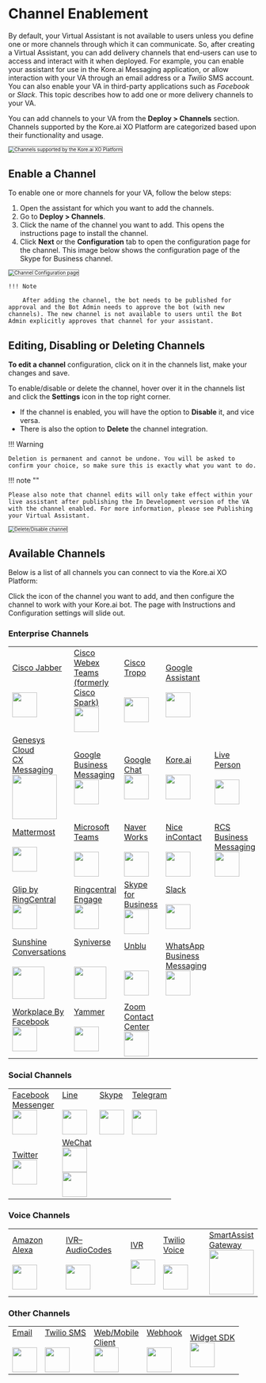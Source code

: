 # Channel Enablement


By default, your Virtual Assistant is not available to users unless you define one or more channels through which it can communicate. So, after creating a Virtual Assistant, you can add delivery channels that end-users can use to access and interact with it when deployed. For example, you can enable your assistant for use in the Kore.ai Messaging application, or allow interaction with your VA through an email address or a _Twilio_ SMS account. You can also enable your VA in third-party applications such as _Facebook_ or _Slack_. This topic describes how to add one or more delivery channels to your VA.

You can add channels to your VA from the **Deploy > Channels** section. Channels supported by the Kore.ai XO Platform are categorized based upon their functionality and usage.

<img src="../images/channel-enablement-img1-channels-list.png" alt="Channels supported by the Kore.ai XO Platform" title="Channels supported by the Kore.ai XO Platform" style="border: 1px solid gray; zoom:70%;">


## Enable a Channel

To enable one or more channels for your VA, follow the below steps:

1. Open the assistant for which you want to add the channels.
2. Go to **Deploy > Channels**.
3. Click the name of the channel you want to add. This opens the instructions page to install the channel.
4. Click **Next** or the **Configuration** tab to open the configuration page for the channel. This image below shows the configuration page of the Skype for Business channel.  
<img src="../images/channel-enablement-img2-instructions.png" alt="Channel Configuration page" title="Channel Configuration page" style="border: 1px solid gray; zoom:70%;">

    !!! Note
   
        After adding the channel, the bot needs to be published for approval and the Bot Admin needs to approve the bot (with new channels). The new channel is not available to users until the Bot Admin explicitly approves that channel for your assistant.


## Editing, Disabling or Deleting Channels

**To edit a channel** configuration, click on it in the channels list, make your changes and save.

To enable/disable or delete the channel, hover over it in the channels list and click the **Settings** icon in the top right corner.

* If the channel is enabled, you will have the option to **Disable** it, and vice versa.
* There is also the option to **Delete** the channel integration.

!!! Warning

    Deletion is permanent and cannot be undone. You will be asked to confirm your choice, so make sure this is exactly what you want to do.


!!! note ""

    Please also note that channel edits will only take effect within your live assistant after publishing the In Development version of the VA with the channel enabled. For more information, please see Publishing your Virtual Assistant.

<img src="../images/channel-enablement-img3-delete-disable-channel.png" alt="Delete/Disable channel" title="Delete/Disable channel" style="border: 1px solid gray; zoom:70%;">


## Available Channels

Below is a list of all channels you can connect to via the Kore.ai XO Platform:

Click the icon of the channel you want to add, and then configure the channel to work with your Kore.ai bot. The page with Instructions and Configuration settings will slide out.

### Enterprise Channels

<table>
  
  <tr>
   <td><a href="../add-cisco-jabber-channel" target="_blank">Cisco Jabber</a>
   <br><br><br>
   <a href="../add-cisco-jabber-channel" target="_blank"><img src="../images/logo1-jabber.png" width="50"></a>
   </td>


   <td><a href="../add-cisco-channel" target="_blank">Cisco Webex<br>Teams<br>(formerly<br>Cisco Spark)</a>
   <br>
   <a href="../add-cisco-channel" target="_blank"><img src="../images/logo2-cisco-webex-teams.png" width="50"></a>
   </td>


   <td><a href="../add-cisco-tropo-channel" target="_blank">Cisco Tropo</a>
   <br><br><br>
   <a href="../add-cisco-tropo-channel" target="_blank"><img src="../images/logo3-tropo.png" width="50"></a>
   </td>


   <td><a href="../add-google-assistant-channel" target="_blank">Google<br>Assistant</a>
   <br><br>
   <a href="../add-google-assistant-channel" target="_blank"><img src="../images/logo4-google-assistant.png" width="50"></a>
   </td>
   <td>
   </td>
  </tr>

  <tr>
   <td><a href="../add-genesys-chat-channel" target="_blank">Genesys Cloud<br>CX Messaging</a>
   <br>
   <a href="../add-genesys-chat-channel" target="_blank"><img src="../images/logo5-genesys-chat-new-logo.png" width="90"></a>
   </td>


   <td><a href="../add-google-business-messaging-channel" target="_blank">Google Business<br>Messaging</a>
   <br>
   <a href="../add-google-business-messaging-channel" target="_blank"><img src="../images/logo6-gbm.png" width="50"></a>
   </td>


   <td><a href="../add-google-chat" target="_blank">Google<br>Chat</a>
   <br>  
   <a href="../add-google-chat" target="_blank"><img src="../images/logo7-google-chat.png" width="50"></a>
   </td>


   <td><a href="../add-kore-channel" target="_blank">Kore.ai</a>
   <br><br>  
   <a href="../add-kore-channel" target="_blank"><img src="../images/logo8-kore-ai.png" width="50"></a>
   </td>


   <td><a href="../add-live-person-channel" target="_blank">Live Person</a>
   <br><br>  
   <a href="../add-live-person-channel" target="_blank"><img src="../images/logo9-live-person.png" width="50"></a>
   </td>
  </tr>

  <tr>
   <td><a href="../add-mattermost-channel" target="_blank">Mattermost</a>
   <br><br> 
   <a href="../add-mattermost-channel" target="_blank"><img src="../images/logo10-mattermost.png" width="50"></a>
   </td>


   <td><a href="../add-microsoft-teams-channel" target="_blank">Microsoft Teams</a>
   <br><br>  
   <a href="../add-microsoft-teams-channel" target="_blank"><img src="../images/logo11-ms-teams.png" width="50"></a>
   </td>


   <td><a href="../add-naver-works-channel" target="_blank">Naver Works</a>
   <br><br>
   <a href="../add-naver-works-channel" target="_blank"><img src="../images/logo12-naver.png" width="50"></a>
   </td>


   <td><a href="../add-nice-incontact-channel" target="_blank">Nice inContact</a>
   <br><br>
   <a href="../add-nice-incontact-channel" target="_blank"><img src="../images/logo13-nice.png" width="50"></a>
   </td>


   <td><a href="../add-google-rcs-channel" target="_blank">RCS Business<br>Messaging</a>
   <br>
   <a href="../add-google-rcs-channel" target="_blank"><img src="../images/logo14-rcs.png" width="50"></a>
   </td>
  </tr>

  <tr>
   <td><a href="../add-ringcentral-glip-channel" target="_blank">Glip by<br>RingCentral</a>
   <br>
   <a href="../add-ringcentral-glip-channel" target="_blank"><img src="../images/logo15-glip.png" width="50"></a>
   </td>


   <td><a href="../add-ringcentral-engage-channel" target="_blank">Ringcentral<br>Engage</a>
   <br>
   <a href="../add-ringcentral-engage-channel" target="_blank"><img src="../images/logo16-ring-central.png" width="50"></a>
   </td>


   <td><a href="../add-skype-business-channel" target="_blank">Skype for<br>Business</a>
   <br>  
   <a href="../add-skype-business-channel" target="_blank"><img src="../images/logo17-skype-business.png" width="50"></a>
   </td>


   <td><a href="../add-slack-channel" target="_blank">Slack</a>
   <br><br>
   <a href="../add-slack-channel" target="_blank"><img src="../images/logo18-slack.png" width="50"></a>
   </td>

   
   <td>
   </td>
  </tr>

  <tr>
   <td><a href="../add-sunshine-conversations-channel" target="_blank">Sunshine<br>Conversations</a>
   <br><br>  
   <a href="../add-sunshine-conversations-channel" target="_blank"><img src="../images/logo19-sunshine-conversations.png" width="65"></a>
   </td>


   <td><a href="../add-syniverse-channel" target="_blank">Syniverse</a>
   <br><br><br>
   <a href="../add-syniverse-channel" target="_blank"><img src="../images/logo20-syniverse.png" width="65"></a>
   </td>


   <td><a href="../add-unblu-channel" target="_blank">Unblu</a>
   <br><br><br>
   <a href="../add-unblu-channel" target="_blank"><img src="../images/logo21-unblu.png" width="50"></a>
   </td>


   <td><a href="../add-whatsapp-business-channel" target="_blank">WhatsApp<br>Business<br>Messaging</a>
   <br>  
   <a href="../add-whatsapp-business-channel" target="_blank"><img src="../images/logo22-whatsapp-business.png" width="50"></a>
   </td>


   <td>
   </td>
  </tr>
  
  <tr>
   <td><a href="../add-workplace-by-facebook-channel" target="_blank">Workplace By<br>Facebook</a>
   <br>
   <a href="../add-workplace-by-facebook-channel" target="_blank"><img src="../images/logo23-wp-facebook.png" width="50"></a>
   </td>
   
   <td><a href="../add-microsoft-yammer-channel" target="_blank">Yammer</a>
   <br><br>  
   <a href="../add-microsoft-yammer-channel" target="_blank"><img src="../images/logo24-yammer.png" width="50"></a>
   </td>


   <td><a href="../add-zoom-contact-center-channel" target="_blank">Zoom Contact<br>Center</a>
   <br>  
   <a href="../add-zoom-contact-center-channel" target="_blank"><img src="../images/logo25-zoom.png" width="50"></a>
   </td>


   <td>
   </td>


   <td>
   </td>
  </tr>
  
</table>


### Social Channels

<table>
  <tr>
   <td><a href="../add-facebook-messenger-channel" target="_blank">Facebook<br>Messenger</a>
   <br>  
   <a href="../add-facebook-messenger-channel" target="_blank"><img src="../images/logo26-fb-messenger.png" width="50"></a>
   </td>

   <td><a href="../add-line-messenger-channel" target="_blank">Line</a>
   <br><br>  
   <a href="../add-line-messenger-channel" target="_blank"><img src="../images/logo27-line.png" width="50"></a>
   </td>

   <td><a href="../add-skype-business-onpemise-channel" target="_blank">Skype</a>
   <br><br>  
   <a href="../add-skype-business-onpemise-channel" target="_blank"><img src="../images/logo28-skype.png" width="50"></a>
   </td>

   <td><a href="../add-telegram-channel" target="_blank">Telegram</a>
   <br><br>  
   <a href="../add-telegram-channel" target="_blank"><img src="../images/logo29-telegram.png" width="50"></a>
   </td>
  </tr>

  <tr>
   <td><a href="../add-twitter-channel" target="_blank">Twitter</a>
   <br>  
   <a href="../add-twitter-channel" target="_blank"><img src="../images/logo30-twitter.png" width="50"></a>
   </td>

   <td><a href="../add-wechat-telegram" target="_blank">WeChat<br><img src="../images/logo31-we-chat.png" width="50"></a>
   <br>  
   <a href="../add-wechat-telegram" target="_blank"><img src="../images/logo31-we-chat.png" width="50"></a>
   </td>

   <td>
   </td>

   <td>
   </td> 
  </tr>
</table>


### Voice Channels

<table>
 <tr>
   <td><a href="../amazon-alexa" target="_blank">Amazon Alexa</a>
   <br><br>
   <a href="../amazon-alexa" target="_blank"><img src="../images/logo32-alexa.png" width="50"></a>
   </td>


   <td><a href="../ivr-audio-codes">IVR–AudioCodes</a>
   <br><br>
   <a href="../ivr-audio-codes"><img src="../images/logo33-audiocodes.png" width="50"></a>
   </td>


   <td><a href="../IVR-integration">IVR</a>
   <br><br>
   <a href="../IVR-integration"><img src="../images/logo34-ivr.png" width="50"></a>
   </td>


   <td><a href="../add-twilio-voice-channel" target="_blank">Twilio Voice</a>
   <br><br>
   <a href="../add-twilio-voice-channel" target="_blank"><img src="../images/logo35-twilio.png" width="50"></a>
   </td>


   <td><a href="../smart-assist-gateway" target="_blank">SmartAssist<br>Gateway</a>
   <br>  
   <a href="../smart-assist-gateway" target="_blank"><img src="../images/logo36-smart-assist.png" width="90"></a>
   </td>
  </tr>
  
</table>


### Other Channels

<table>
<tr>
   <td><a href="../add-email-channel" target="_blank">Email</a>
   <br><br>
   <a href="../add-email-channel" target="_blank"><img src="../images/logo37-email.png" width="50"></a>
   </td>

   <td><a href="../add-twilio-sms-channel" target="_blank">Twilio SMS</a>
   <br><br>
   <a href="../add-twilio-sms-channel" target="_blank"><img src="../images/logo35-twilio.png" width="50"></a>
   </td>

   <td><a href="../add-web-mobile-client" target="_blank">Web/Mobile<br>Client</a>
   <br>
   <a href="../add-web-mobile-client" target="_blank"><img src="../images/logo39-webmobile.png" width="50"></a>
   </td>

   <td><a href="../add-webhook-channel" target="_blank">Webhook</a>
   <br><br>
   <a href="../add-webhook-channel" target="_blank"><img src="../images/logo40-webhook.png" width="50"></a>
   </td>

   <td><a href="../add-widget-sdk-channel" target="_blank">Widget SDK</a>
   <br>
   <a href="../add-widget-sdk-channel" target="_blank"><img src="../images/logo39-webmobile.png" width="50"></a>
   </td>
  
  </tr>
</table>